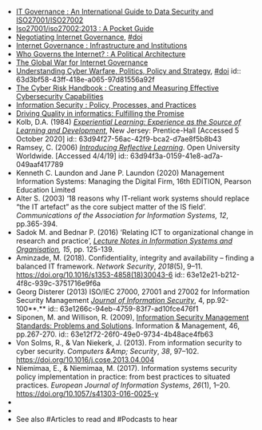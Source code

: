 - [IT Governance : An International Guide to Data Security and ISO27001/ISO27002](https://ebookcentral.proquest.com/lib/portsmouth-ebooks/detail.action?docID=2193606)
- [Iso27001/iso27002:2013 : A Pocket Guide](https://ebookcentral.proquest.com/lib/portsmouth-ebooks/detail.action?docID=1463579)
- [Negotiating Internet Governance](https://academic.oup.com/book/35243), [#doi](https://doi.org/10.1093/oso/9780198833079.001.0001)
- [Internet Governance : Infrastructure and Institutions](https://ebookcentral.proquest.com/lib/portsmouth-ebooks/detail.action?docID=430398)
- [Who Governs the Internet? : A Political Architecture](https://ebookcentral.proquest.com/lib/portsmouth-ebooks/detail.action?docID=4337966)
- [The Global War for Internet Governance](https://ebookcentral.proquest.com/lib/portsmouth-ebooks/detail.action?docID=3421344)
- [Understanding Cyber Warfare, Politics, Policy and Strategy](https://www.taylorfrancis.com/books/mono/10.4324/9781315636504/understanding-cyber-warfare-brian-mazanec-christopher-whyte), [#doi](https://doi.org/10.4324/9781315636504)
  id:: 63d3bf58-43ff-418e-a065-97d81556a92f
- [The Cyber Risk Handbook : Creating and Measuring Effective Cybersecurity Capabilities](https://ebookcentral.proquest.com/lib/portsmouth-ebooks/detail.action?docID=4837509)
- [Information Security : Policy, Processes, and Practices](https://ebookcentral.proquest.com/lib/portsmouth-ebooks/detail.action?docID=435197)
- [Driving Quality in informatics: Fulfilling the Promise](https://ebookcentral.proquest.com/lib/portsmouth-ebooks/detail.action?docID=2033823)
- Kolb, D.A. (1984) *[Experiential Learning: Experience as the Source of Learning and Development](https://www.researchgate.net/publication/235701029_Experiential_Learning_Experience_As_The_Source_Of_Learning_And_Development)*, New Jersey: Prentice-Hall [Accessed 5 October 2020]
  id:: 63d94f27-56ac-42f9-bca2-d7ae8f5b8b43
- Ramsey, C. (2006) *[Introducing Reflective Learning](http://www.open.edu/openlearncreate/pluginfile.php/159274/mod_resource/content/3/Introducing%20Reflective%20learning%20Ramsey%2C%202006.pdf)*. Open University Worldwide. [Accessed 4/4/19]
  id:: 63d94f3a-0159-41e8-ad7a-049aaf417789
- Kenneth C. Laundon and Jane P. Laundon (2020) Management Information Systems: Managing the Digital Firm, 16th EDITION, Pearson Education Limited
- Alter S. (2003) ‘18 reasons why IT-reliant work systems should replace “the IT artefact” as the core subject matter of the IS field’. *Communications of the Association for Information Systems, 12*, pp.365-394.
- Sadok M. and Bednar P. (2016) ‘Relating ICT to organizational change in research and practice’, [*Lecture Notes in Information Systems and Organisation*](https://www.scopus.com/sourceid/21100421887?origin=recordpage)*, 15*, pp. 125-139.
- Aminzade, M. (2018). Confidentiality, integrity and availability – finding a balanced IT framework. *Network Security*, *2018*(5), 9–11. https://doi.org/10.1016/s1353-4858(18)30043-6
  id:: 63e12e21-b212-4f8c-939c-3751716e9f6a
- Georg Disterer (2013) ISO/IEC 27000, 27001 and 27002 for Information Security Management [*Journal of Information Security*](http://dx.doi.org/10.4236/jis.2013.42011), 4, pp.92-100**.**
  id:: 63e1266c-94eb-4759-83f7-ad10fce476f1
- Siponen, M. and Willison, R. (2009), [Information Security Management Standards: Problems and Solutions](https://www.researchgate.net/publication/221998085_Information_security_management_standards_Problems_and_solutions). Information & Management, 46, pp.267-270.
  id:: 63e12f72-26f0-49e0-9734-4b48ace4fb63
- Von Solms, R., & Van Niekerk, J. (2013). From information security to cyber security. *Computers &Amp; Security*, *38*, 97–102. https://doi.org/10.1016/j.cose.2013.04.004
- Niemimaa, E., & Niemimaa, M. (2017). Information systems security policy implementation in practice: from best practices to situated practices. *European Journal of Information Systems*, *26*(1), 1–20. https://doi.org/10.1057/s41303-016-0025-y
-
-
- See also #Articles to read and #Podcasts to hear